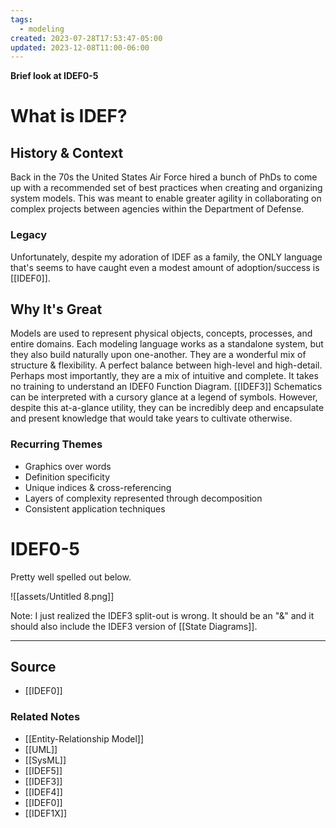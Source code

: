 ```yaml
---
tags:
  - modeling
created: 2023-07-28T17:53:47-05:00
updated: 2023-12-08T11:00-06:00
---
```

**Brief look at IDEF0-5**

# What is IDEF?

## History & Context

Back in the 70s the United States Air Force hired a bunch of PhDs to come up with a recommended set of best practices when creating and organizing system models. This was meant to enable greater agility in collaborating on complex projects between agencies within the Department of Defense.    

### Legacy
Unfortunately, despite my adoration of IDEF as a family, the ONLY language that's seems to have caught even a modest amount of adoption/success is [[IDEF0]].

## Why It's Great

Models are used to represent physical objects, concepts, processes, and entire domains. Each modeling language works as a standalone system, but they also build naturally upon one-another. They are a wonderful mix of structure & flexibility. A perfect balance between high-level and high-detail. Perhaps most importantly, they are a mix of intuitive and complete. It takes no training to understand an IDEF0 Function Diagram. [[IDEF3]] Schematics can be interpreted with a cursory glance at a legend of symbols. However, despite this at-a-glance utility, they can be incredibly deep and encapsulate and present knowledge that would take years to cultivate otherwise.

### Recurring Themes

- Graphics over words
- Definition specificity
- Unique indices & cross-referencing
- Layers of complexity represented through decomposition
- Consistent application techniques

# IDEF0-5

Pretty well spelled out below.

![[assets/Untitled 8.png]]

Note: I just realized the IDEF3 split-out is wrong. It should be an "&" and it should also include the IDEF3 version of [[State Diagrams]].

---

## Source
- [[IDEF0]]

### Related Notes
- [[Entity-Relationship Model]] 
- [[UML]] 
- [[SysML]] 
- [[IDEF5]] 
- [[IDEF3]] 
- [[IDEF4]] 
- [[IDEF0]] 
- [[IDEF1X]]